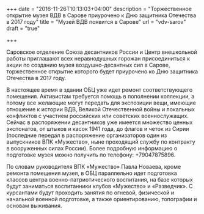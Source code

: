 +++
date = "2016-11-26T10:13:03+04:00"
description = "Торжественное открытие музея ВДВ в Сарове приурочено к Дню защитника Отечества в 2017 году"
title = "Музей ВДВ появится в Сарове"
url = "vdv-sarov"
draft = "true"

+++

Саровское отделение Союза десантников России и Центр внешкольной работы приглашают всех неравнодушных горожан присоединиться к акции по созданию музея воздушно-десантных сил в Сарове, торжественное открытие которого будет приурочено ко Дню защитника Отечества в 2017 году.

В настоящее время в здании ОБЦ уже идет ремонт соответствующего помещения. Активистам требуется помощь в пополнении коллекции, а потому все желающие могут передать для экспозиции вещи, имеющие отношение к истории  ВДВ, Великой Отечественной войны и локальных конфликтов с участием российских или советских военнослужащих. Сейчас в распоряжении десантников уже имеется множество ценных экспонатов, от штыков и касок 1941 года, до флагов и четок из Сирии (последние передал в распоряжение организаторов один из выпускников ВПК «Мужество», ныне проходящий службу по контракту в вооруженных силах России). Более подробную информацию о подготовке музея можно получить по телефону: +79047875896.

По словам руководителя ВПК «Мужество» Павла Новаева, кроме ремонта помещения музея, в ОБЦ параллельно идет подготовка классов центра военно-патриотического воспитания, на базе которых будут заниматься воспитанники клубов «Мужество» и «Разведчик». С курсантами будут проходить занятия по огневой, физической и начальной военной подготовке, а также ориентированию, топографии и основам выживания.